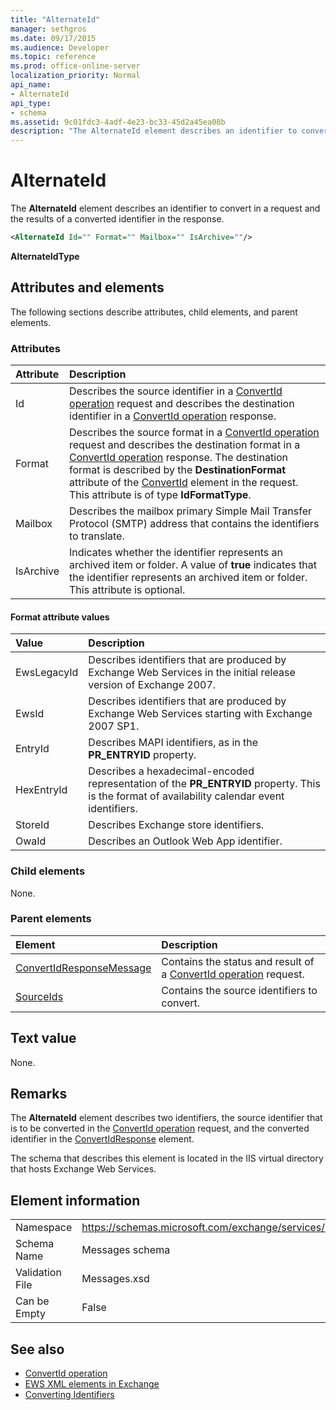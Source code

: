 ```yaml
---
title: "AlternateId"
manager: sethgros
ms.date: 09/17/2015
ms.audience: Developer
ms.topic: reference
ms.prod: office-online-server
localization_priority: Normal
api_name:
- AlternateId
api_type:
- schema
ms.assetid: 9c01fdc3-4adf-4e23-bc33-45d2a45ea08b
description: "The AlternateId element describes an identifier to convert in a request and the results of a converted identifier in the response."
---
```


# AlternateId

The **AlternateId** element describes an identifier to convert in a request and the results of a converted identifier in the response. 
  
```XML
<AlternateId Id="" Format="" Mailbox="" IsArchive=""/>
```

 **AlternateIdType**
## Attributes and elements

The following sections describe attributes, child elements, and parent elements.
  
### Attributes

|**Attribute**|**Description**|
|:-----|:-----|
|Id  <br/> |Describes the source identifier in a [ConvertId operation](convertid-operation.md) request and describes the destination identifier in a [ConvertId operation](convertid-operation.md) response.  <br/> |
|Format  <br/> |Describes the source format in a [ConvertId operation](convertid-operation.md) request and describes the destination format in a [ConvertId operation](convertid-operation.md) response. The destination format is described by the **DestinationFormat** attribute of the [ConvertId](convertid.md) element in the request. This attribute is of type **IdFormatType**.  <br/> |
|Mailbox  <br/> |Describes the mailbox primary Simple Mail Transfer Protocol (SMTP) address that contains the identifiers to translate.  <br/> |
|IsArchive  <br/> |Indicates whether the identifier represents an archived item or folder. A value of **true** indicates that the identifier represents an archived item or folder. This attribute is optional.  <br/> |
   
#### Format attribute values

|**Value**|**Description**|
|:-----|:-----|
|EwsLegacyId  <br/> |Describes identifiers that are produced by Exchange Web Services in the initial release version of Exchange 2007.  <br/> |
|EwsId  <br/> |Describes identifiers that are produced by Exchange Web Services starting with Exchange 2007 SP1.  <br/> |
|EntryId  <br/> |Describes MAPI identifiers, as in the **PR_ENTRYID** property.  <br/> |
|HexEntryId  <br/> |Describes a hexadecimal-encoded representation of the **PR_ENTRYID** property. This is the format of availability calendar event identifiers.  <br/> |
|StoreId  <br/> |Describes Exchange store identifiers.  <br/> |
|OwaId  <br/> |Describes an Outlook Web App identifier.  <br/> |
   
### Child elements

None.
  
### Parent elements

|**Element**|**Description**|
|:-----|:-----|
|[ConvertIdResponseMessage](convertidresponsemessage.md) <br/> |Contains the status and result of a [ConvertId operation](convertid-operation.md) request.  <br/> |
|[SourceIds](sourceids.md) <br/> |Contains the source identifiers to convert.  <br/> |
   
## Text value

None.
  
## Remarks

The **AlternateId** element describes two identifiers, the source identifier that is to be converted in the [ConvertId operation](convertid-operation.md) request, and the converted identifier in the [ConvertIdResponse](convertidresponse.md) element. 
  
The schema that describes this element is located in the IIS virtual directory that hosts Exchange Web Services.
  
## Element information

||||
|:-----|:-----|:-----|
|Namespace  <br/> |https://schemas.microsoft.com/exchange/services/2006/messages  <br/> |https://schemas.microsoft.com/exchange/services/2006/types  <br/> |
|Schema Name  <br/> |Messages schema  <br/> |Types schema  <br/> |
|Validation File  <br/> |Messages.xsd  <br/> |Types.xsd  <br/> |
|Can be Empty  <br/> |False  <br/> |False  <br/> |
   
## See also

- [ConvertId operation](convertid-operation.md)
- [EWS XML elements in Exchange](ews-xml-elements-in-exchange.md)
- [Converting Identifiers](https://msdn.microsoft.com/library/a5391746-b6ef-4f48-8fc8-8255258651aa%28Office.15%29.aspx)

